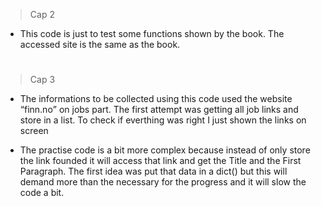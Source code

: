 > Cap 2

- This code is just to test some functions shown by the book. The accessed site is the same as the book.

#

> Cap 3

- The informations to be collected using this code used the website <q>finn.no</q> on jobs part. The first attempt was getting all job links and store in a list. To check if everthing was right I just shown the links on screen

- The practise code is a bit more complex because instead of only store the link founded it will access that link and get the Title and the First Paragraph. The first idea was put that data in a dict() but this will demand more than the necessary for the progress and it will slow the code a bit.
